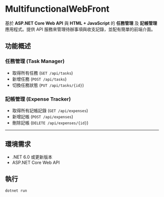 # MultifunctionalWebFront

基於 **ASP.NET Core Web API** 與 **HTML + JavaScript** 的 **任務管理** 及 **記帳管理** 應用程式。提供 API 服務來管理待辦事項與收支記錄，並配有簡單的前端介面。

## 功能概述

### 任務管理 (Task Manager)
- 取得所有任務 (`GET /api/tasks`)
- 新增任務 (`POST /api/tasks`)
- 切換任務狀態 (`PUT /api/tasks/{id}`)

### 記帳管理 (Expense Tracker)
- 取得所有記帳記錄 (`GET /api/expenses`)
- 新增記帳 (`POST /api/expenses`)
- 刪除記帳 (`DELETE /api/expenses/{id}`)

---

## 環境需求

- .NET 6.0 或更新版本
- ASP.NET Core Web API

## 執行
```
dotnet run
```
